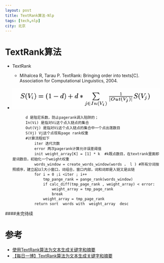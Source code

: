 ```yaml
---
layout: post
title: TextRank算法-Nlp
tags: [tech,nlp]
city: 北京
---
```



TextRank算法
===================
+ TextRank
    * Mihalcea R, Tarau P. TextRank: Bringing order into texts[C]. Association for Computational Linguistics, 2004.


+ ![TextRank无权重版本](/images/textran_unweight.png)
        
            d 是阻尼系数，防止pagerank调入陷阱的；
            In(Vi) 是指对Vi这个点入链点的集合
            Out(Vj) 是指对Vi这个点入链点的集合中一个点出莲数目
            S(Vj) Vj这个点现有page rank权重
            #计算流程如下
                iter 迭代次数
                error 两次pagerank计算允许误差阈值
                init weight_array[K] = [1] * k  #k既点数目，在textrank里面即是词数目，初始化一个weight权重
                words_window = create_words_window(words ， l ) #所有分词按照顺序，建立起以l大小窗口，词组合，窗口内部，词和词即是入链又是出链
                for i = 0 ;i <iter ; i++
                    tmp_pange_rank = pange_rank(words_window)
                    if calc_diff(tmp_page_rank , weight_array) < error:
                        weight_array = tmp_page_rank    
                        break
                    weight_array = tmp_page_rank
                return sort  words with  weight_array  desc


####未完待续


参考
================
+ [使用TextRank算法为文本生成关键字和摘要](http://my.oschina.net/letiantian/blog/351154)
+ [【每日一博】TextRank算法为文本生成关键字和摘要](http://www.tuicool.com/articles/rMZfey)